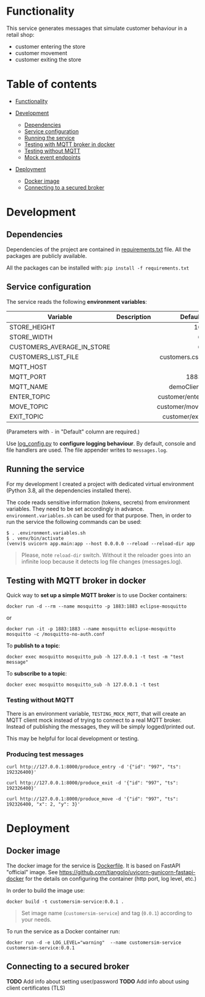 # Functionality 
This service generates messages that simulate customer behaviour in a retail shop:
* customer entering the store
* customer movement 
* customer exiting the store


# Table of contents
* [Functionality](#functionality)

* [Development](#development)
  * [Dependencies](#dependencies)
  * [Service configuration](#service-configuration)
  * [Running the service](#running-the-service)
  * [Testing with MQTT broker in docker](#testing-with-mqtt-broker-in-docker)
  * [Testing without MQTT](#testing-without-mqtt)
  * [Mock event endpoints](#mock-event-endpoints)

* [Deployment](#deployment)
  * [Docker image](#docker-image)
  * [Connecting to a secured broker](#connecting-to-a-secured-broker)
  

# Development

## Dependencies

Dependencies of the project are contained in [requirements.txt](requirements.txt) file. All the packages are publicly
available.

All the packages can be installed with:
`pip install -f requirements.txt`

## Service configuration

The service reads the following **environment variables**:

| Variable               | Description                          |  Default      |
|------------------------|--------------------------------------|--------------:|
| STORE_HEIGHT          |                                       | 10            |
| STORE_WIDTH           |                                       | 6             |
| CUSTOMERS_AVERAGE_IN_STORE |  					            | 6 		    |
| CUSTOMERS_LIST_FILE   |                                       | customers.csv |
| MQTT_HOST             |                                       | -             |
| MQTT_PORT             |               	                    | 1883          |
| MQTT_NAME             |                	                    | demoClient    |
| ENTER_TOPIC           |                                       | customer/enter|
| MOVE_TOPIC            |                                       | customer/move |
| EXIT_TOPIC            |                                       | customer/exit |

(Parameters with `-` in "Default" column are required.)

Use [log_config.py](./app/utils/log_config.py) to **configure logging behaviour**. 
By default, console and file handlers are used. The file appender writes to `messages.log`.


## Running the service

For my development I created a project with dedicated virtual environment (Python 3.8, all the dependencies installed
there).

The code reads sensitive information (tokens, secrets) from environment variables. They need to be set accordingly in
advance.
`environment.variables.sh` can be used for that purpose. Then, in order to run the service the following commands can be
used:

```
$ . .environment.variables.sh
$ . venv/bin/activate
(venv)$ uvicorn app.main:app --host 0.0.0.0 --reload --reload-dir app
```
> Please, note `reload-dir` switch. Without it the reloader goes into an infinite loop because it detects log file changes (messages.log).

## Testing with MQTT broker in docker

Quick way to **set up a simple MQTT broker** is to use Docker containers:
```shell
docker run -d --rm --name mosquitto -p 1883:1883 eclipse-mosquitto
```
or
```shell
docker run -it -p 1883:1883 --name mosquitto eclipse-mosquitto mosquitto -c /mosquitto-no-auth.conf
```

To **publish to a topic**:

```shell
docker exec mosquitto mosquitto_pub -h 127.0.0.1 -t test -m "test message"
```

To **subscribe to a topic**:
```shell
docker exec mosquitto mosquitto_sub -h 127.0.0.1 -t test
```

### Testing without MQTT
There is an environment variable, `TESTING_MOCK_MQTT`, that will create an MQTT client mock instead of trying to connect
to a real MQTT broker. Instead of publishing the messages, they will be simply logged/printed out.

This may be helpful for local development or testing.

### Producing test messages

```shell
curl http://127.0.0.1:8000/produce_entry -d '{"id": "997", "ts": 192326400}'
 ```

```shell
curl http://127.0.0.1:8000/produce_exit -d '{"id": "997", "ts": 192326400}'
 ```

```shell
curl http://127.0.0.1:8000/produce_move -d '{"id": "997", "ts": 192326400, "x": 2, "y": 3}'
 ```


# Deployment

## Docker image
The docker image for the service is [Dockerfile](Dockerfile).
It is based on FastAPI "official" image.
See https://github.com/tiangolo/uvicorn-gunicorn-fastapi-docker
for the details on configuring the container (http port, log level, etc.)

In order to build the image use:
```
docker build -t customersim-service:0.0.1 .
```

> Set image name (`customersim-service`) and tag (`0.0.1`) according to
> your needs.

To run the service as a Docker container run:
```
docker run -d -e LOG_LEVEL="warning"  --name customersim-service customersim-service:0.0.1

```

## Connecting to a secured broker
**TODO** Add info about setting user/password
**TODO** Add info about using client certificates (TLS)
